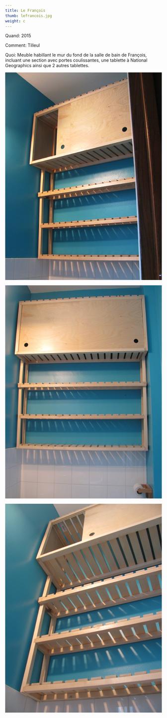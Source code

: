 ```yaml
---
title: Le François
thumb: lefrancois.jpg
weight: c
---
```


Quand: 2015

Comment: Tilleul

Quoi: Meuble habillant le mur du fond de la salle de bain de François, incluant une section avec portes coulissantes, une 
tablette à National Geographics ainsi que 2 autres tablettes.

![](/img/lefrancois-01.jpg)

![](/img/lefrancois-02.jpg)

![](/img/lefrancois-03.jpg)